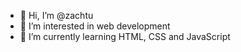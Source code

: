 - 👋 Hi, I’m @zachtu
- 👀 I’m interested in web development
- 🌱 I’m currently learning HTML, CSS and JavaScript

<!---
zachtu/zachtu is a ✨ special ✨ repository because its `README.md` (this file) appears on your GitHub profile.
You can click the Preview link to take a look at your changes.
--->
